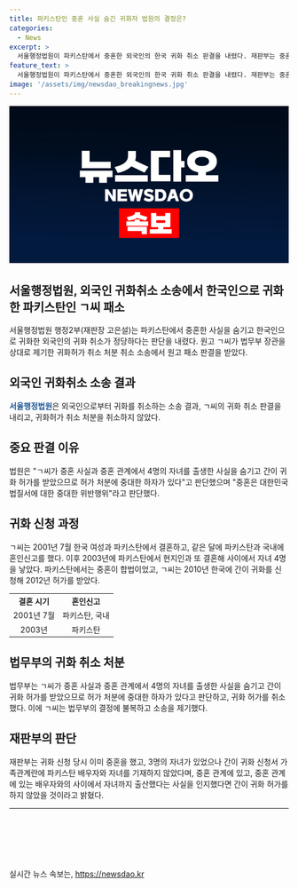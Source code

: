 ```yaml
---
title: 파키스탄인 중혼 사실 숨긴 귀화자 법원의 결정은?
categories:
  - News
excerpt: >
  서울행정법원이 파키스탄에서 중혼한 외국인의 한국 귀화 취소 판결을 내렸다. 재판부는 중혼과 숨긴 자녀 출생 사실로 인해 귀화 허가에 중대한 하자가 있다고 판단했으며, 귀화 신청 시 중혼 상태를 숨겼다는 이유로 판결을 내렸다. 피고인은 귀화 시점부터 11년이 지난 시점에서 국적 보유에 대한 신뢰를 주장했지만 재판부는 중혼을 했다는 사실을 감안할 때 귀화 허가를 받지 않았을 것이라고 밝혔다.
feature_text: >
  서울행정법원이 파키스탄에서 중혼한 외국인의 한국 귀화 취소 판결을 내렸다. 재판부는 중혼과 숨긴 자녀 출생 사실로 인해 귀화 허가에 중대한 하자가 있다고 판단했으며, 귀화 신청 시 중혼 상태를 숨겼다는 이유로 판결을 내렸다. 피고인은 귀화 시점부터 11년이 지난 시점에서 국적 보유에 대한 신뢰를 주장했지만 재판부는 중혼을 했다는 사실을 감안할 때 귀화 허가를 받지 않았을 것이라고 밝혔다.
image: '/assets/img/newsdao_breakingnews.jpg'
---
```


<p><img src="/assets/img/newsdao_breakingnews.jpg" alt="ontimetimes 속보" /></p>

<h2>서울행정법원, 외국인 귀화취소 소송에서 한국인으로 귀화한 파키스탄인 ㄱ씨 패소</h2>

<p data-ke-size="size16">서울행정법원 행정2부(재판장 고은설)는 파키스탄에서 중혼한 사실을 숨기고 한국인으로 귀화한 외국인의 귀화 취소가 정당하다는 판단을 내렸다. 원고 ㄱ씨가 법무부 장관을 상대로 제기한 귀화허가 취소 처분 취소 소송에서 원고 패소 판결을 받았다.</p>

<h2 data-ke-size="size26">외국인 귀화취소 소송 결과</h2>

<p data-ke-size="size16"><b><span style="color: #1a5490;">서울행정법원</span></b>은 외국인으로부터 귀화를 취소하는 소송 결과, ㄱ씨의 귀화 취소 판결을 내리고, 귀화허가 취소 처분을 취소하지 않았다.</p>

<h2 data-ke-size="size26">중요 판결 이유</h2>

<p data-ke-size="size16">법원은 "ㄱ씨가 중혼 사실과 중혼 관계에서 4명의 자녀를 출생한 사실을 숨기고 간이 귀화 허가를 받았으므로 허가 처분에 중대한 하자가 있다"고 판단했으며 "중혼은 대한민국 법질서에 대한 중대한 위반행위"라고 판단했다.</p>

<h2 data-ke-size="size26">귀화 신청 과정</h2>

<p data-ke-size="size16">ㄱ씨는 2001년 7월 한국 여성과 파키스탄에서 결혼하고, 같은 달에 파키스탄과 국내에 혼인신고를 했다. 이후 2003년에 파키스탄에서 현지인과 또 결혼해 사이에서 자녀 4명을 낳았다. 파키스탄에서는 중혼이 합법이었고, ㄱ씨는 2010년 한국에 간이 귀화를 신청해 2012년 허가를 받았다.</p>

<table>
    <tr>
        <th style="text-align: center;">결혼 시기</th>
        <th style="text-align: center;">혼인신고</th>
    </tr>
    <tr>
        <td style="text-align: center;">2001년 7월</td>
        <td style="text-align: center;">파키스탄, 국내</td>
    </tr>
    <tr>
        <td style="text-align: center;">2003년</td>
        <td style="text-align: center;">파키스탄</td>
    </tr>
</table>

<h2 data-ke-size="size26">법무부의 귀화 취소 처분</h2>

<p data-ke-size="size16">법무부는 ㄱ씨가 중혼 사실과 중혼 관계에서 4명의 자녀를 출생한 사실을 숨기고 간이 귀화 허가를 받았으므로 허가 처분에 중대한 하자가 있다고 판단하고, 귀화 허가를 취소했다. 이에 ㄱ씨는 법무부의 결정에 불복하고 소송을 제기했다.</p>

<h2 data-ke-size="size26">재판부의 판단</h2>

<p data-ke-size="size16">재판부는 귀화 신청 당시 이미 중혼을 했고, 3명의 자녀가 있었으나 간이 귀화 신청서 가족관계란에 파키스탄 배우자와 자녀를 기재하지 않았다며, 중혼 관계에 있고, 중혼 관계에 있는 배우자와의 사이에서 자녀까지 출산했다는 사실을 인지했다면 간이 귀화 허가를 하지 않았을 것이라고 밝혔다.</p>

<hr>

<p data-ke-size="size16">&nbsp;</p>

<p data-ke-size="size16">&nbsp;</p>

<p data-ke-size="size16">&nbsp;</p>
실시간 뉴스 속보는, <a href="https://newsdao.kr" rel="dofollow">https://newsdao.kr</a>


